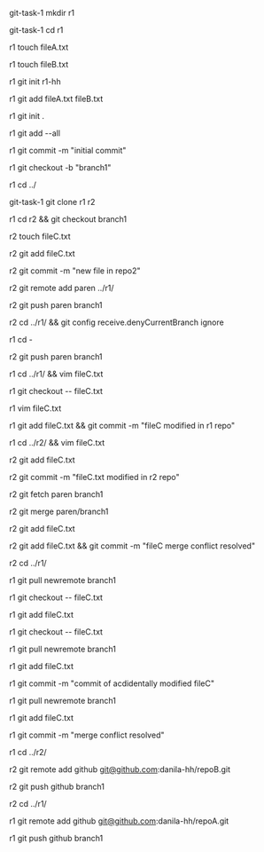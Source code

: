 git-task-1 mkdir r1

git-task-1 cd r1

r1 touch fileA.txt

r1 touch fileB.txt

r1 git init r1-hh

r1 git add fileA.txt fileB.txt

r1 git init .

r1 git add --all

r1 git commit -m "initial commit"

r1 git checkout -b "branch1"

r1 cd ../

git-task-1 git clone r1 r2

r1 cd r2 && git checkout branch1

r2 touch fileC.txt

r2 git add fileC.txt

r2 git commit -m "new file in repo2"

r2 git remote add paren  ../r1/

r2 git push paren branch1

r2 cd ../r1/ && git config receive.denyCurrentBranch ignore

r1 cd -

r2 git push paren branch1

r1 cd ../r1/ && vim fileC.txt

r1 git checkout -- fileC.txt

r1 vim fileC.txt 

r1 git add fileC.txt && git commit -m "fileC modified in r1 repo"

r1 cd ../r2/ && vim fileC.txt

r2 git add fileC.txt 

r2 git commit -m "fileC.txt modified in r2 repo"

r2 git fetch paren branch1

r2 git merge paren/branch1

r2 git add fileC.txt

r2 git add fileC.txt && git commit -m "fileC merge conflict resolved"

r2 cd ../r1/ 

r1 git pull newremote branch1

r1 git checkout -- fileC.txt 

r1 git add fileC.txt

r1 git checkout -- fileC.txt 

r1 git pull newremote branch1

r1 git add fileC.txt 

r1 git commit -m "commit of acdidentally modified fileC"

r1 git pull newremote branch1

r1 git add fileC.txt 

r1 git commit -m "merge conflict resolved"

r1 cd ../r2/

r2 git remote add github git@github.com:danila-hh/repoB.git

r2 git push github branch1

r2 cd ../r1/

r1 git remote add github git@github.com:danila-hh/repoA.git

r1 git push github branch1
